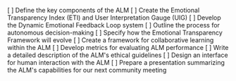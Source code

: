 [ ] Define the key components of the ALM
[ ] Create the Emotional Transparency Index (ETI) and User Interpretation Gauge (UIG)
[ ] Develop the Dynamic Emotional Feedback Loop system
[ ] Outline the process for autonomous decision-making
[ ] Specify how the Emotional Transparency Framework will evolve
[ ] Create a framework for collaborative learning within the ALM
[ ] Develop metrics for evaluating ALM performance
[ ] Write a detailed description of the ALM's ethical guidelines
[ ] Design an interface for human interaction with the ALM
[ ] Prepare a presentation summarizing the ALM's capabilities for our next community meeting